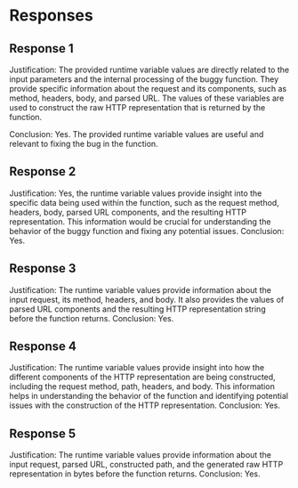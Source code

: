 # Responses
## Response 1
Justification: The provided runtime variable values are directly related to the input parameters and the internal processing of the buggy function. They provide specific information about the request and its components, such as method, headers, body, and parsed URL. The values of these variables are used to construct the raw HTTP representation that is returned by the function.

Conclusion: Yes. The provided runtime variable values are useful and relevant to fixing the bug in the function.

## Response 2
Justification: Yes, the runtime variable values provide insight into the specific data being used within the function, such as the request method, headers, body, parsed URL components, and the resulting HTTP representation. This information would be crucial for understanding the behavior of the buggy function and fixing any potential issues.
Conclusion: Yes.

## Response 3
Justification: The runtime variable values provide information about the input request, its method, headers, and body. It also provides the values of parsed URL components and the resulting HTTP representation string before the function returns.
Conclusion: Yes.

## Response 4
Justification: The runtime variable values provide insight into how the different components of the HTTP representation are being constructed, including the request method, path, headers, and body. This information helps in understanding the behavior of the function and identifying potential issues with the construction of the HTTP representation.
Conclusion: Yes.

## Response 5
Justification: The runtime variable values provide information about the input request, parsed URL, constructed path, and the generated raw HTTP representation in bytes before the function returns.
Conclusion: Yes.

